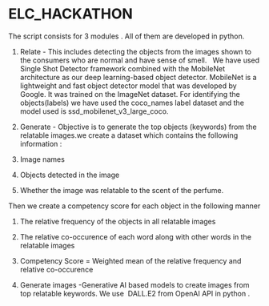 # ELC_HACKATHON
The script consists for 3 modules . All of them are developed in python.

1. Relate - This includes detecting the objects from the images shown to the consumers who are normal and have sense of smell.  
We have used Single Shot Detector framework combined with the MobileNet architecture as our deep learning-based object detector. 
MobileNet is a lightweight and fast object detector model that was developed by Google. It was trained on the ImageNet dataset. 
For identifying the objects(labels) we have used the coco_names label dataset and the model used is ssd_mobilenet_v3_large_coco. 

2. Generate - Objective is to generate the top objects (keywords) from the relatable images.we create a dataset which contains the following information : 
1. Image names
2. Objects detected in the image
3. Whether the image was relatable to the scent of the perfume. 

Then we create a competency score for each object in the following manner 
1. The relative frequency of the objects in all relatable images 
2. The relative co-occurence of each word along with other words in the relatable images  
3. Competency Score = Weighted mean of the relative frequency and relative co-occurence 
    
3. Generate images -Generative AI based models to create images from top relatable keywords. We use  DALL.E2 from OpenAI API in python .
